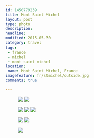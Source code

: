 ```yaml
---
id: 1450779239
title: Mont Saint Michel
layout: post
type: photo
description: 
headline: 
modified: 2015-05-30
category: travel
tags:
 - france
 - michel
 - mont saint michel
location:
 name: Mont Saint Michel, France
imagefeature: fr/stmichel/outside.jpg
comments: true

---
```


<figure class="half">
  <a href="/images/fr/stmichel/fields.jpg"><img src="/images/scale/fr/stmichel/fields.jpg"/></a>
  <a href="/images/fr/stmichel/digue.jpg"><img src="/images/scale/fr/stmichel/digue.jpg"/></a>
  <figcaption></figcaption>
</figure>

<figure class="third">
  <a href="/images/fr/stmichel/chapelle.jpg"><img src="/images/scale/fr/stmichel/chapelle.jpg"/></a>
  <a href="/images/fr/stmichel/muraille.jpg"><img src="/images/scale/fr/stmichel/muraille.jpg"/></a>
  <a href="/images/fr/stmichel/outside.jpg"><img src="/images/scale/fr/stmichel/outside.jpg"/></a>
  <figcaption></figcaption>
</figure>

<figure class="half">
  <a href="/images/fr/stmichel/cour.jpg"><img src="/images/scale/fr/stmichel/cour.jpg"/></a>
  <a href="/images/fr/stmichel/house.jpg"><img src="/images/scale/fr/stmichel/house.jpg"/></a>
  <figcaption></figcaption>
</figure>

<figure>
  <a href="/images/fr/stmichel/seagul.jpg"><img src="/images/scale/fr/stmichel/seagul.jpg"/></a>
  <figcaption></figcaption>
</figure>

